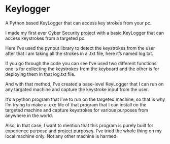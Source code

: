 # Keylogger
A Python based KeyLogger that can access key strokes from your pc.

I made my first ever Cyber Security project with a basic KeyLogger that can access keystrokes from a targeted pc.

Here I’ve used the pynput library to detect the keystrokes from the user after that I am taking all the strokes in a .txt file, here it’s named log.txt. 

If you go through the code you can see I’ve used two different functions one is for collecting the keystrokes from the keyboard and the other is for deploying them in that log.txt file. 

And with that method, I’ve created a base-level KeyLogger that I can run on any targated machine and capture the keystroke input from the user.

It’s a python program that I’ve to run on the targeted machine, so that is why I’m trying to make a .exe file of that program that I can install on the targeted machine and capture keystrokes for various purposes from anywhere in the world.

Also, in that case, I want to mention that this program is purely built for experience purpose and project purposes. I’ve tried the whole thing on my local machine only. Not any other machine is harmed.
